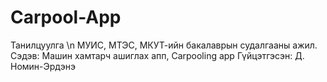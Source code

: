 # Carpool-App
Танилцуулга \n
МУИС, МТЭС, МКУТ-ийн бакалаврын судалгааны ажил.
Сэдэв: Машин хамтарч ашиглах апп, Carpooling app
Гүйцэтгэсэн: Д. Номин-Эрдэнэ 
